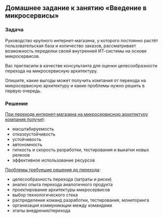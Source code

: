 ## Домашнее задание к занятию «Введение в микросервисы»

### Задача

Руководство крупного интернет-магазина, у которого постоянно растёт пользовательская база и количество заказов, рассматривает возможность переделки своей внутренней   ИТ-системы на основе микросервисов. 

Вас пригласили в качестве консультанта для оценки целесообразности перехода на микросервисную архитектуру. 

Опишите, какие выгоды может получить компания от перехода на микросервисную архитектуру и какие проблемы нужно решить в первую очередь.

### Решение

<u>При переходе интернет-магазина на микросервисную архитектуру компания получит</u>:
- масштабируемость
- отказоустойчивость
- устойчивость
- автономность 
- гипкость и скорость разработки, тестирования и выкатки новых релизов
- эффективное использование ресурсов  

<u>Проблемы требуешие решения до перехода</u>:
- целесообразность перехода (затраты и риски)
- анализ опыта перехода аналогичного продукта
- проектирование архитектуры микросервисов
- выбор технологического стека
- распределение команд разработки, тестирования, мониторинга
- организация коммуникации между командами
- этапы внедрения/перехода